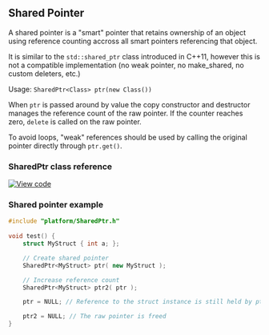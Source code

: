 ## Shared Pointer

A shared pointer is a "smart" pointer that retains ownership of an object using
reference counting accross all smart pointers referencing that object.

It is similar to the `std::shared_ptr` class introduced in C++11,
however this is not a compatible implementation (no weak pointer, no make_shared, no custom deleters, etc.)

Usage: `SharedPtr<Class> ptr(new Class())`

When `ptr` is passed around by value the copy constructor and
destructor manages the reference count of the raw pointer.
If the counter reaches zero, `delete` is called on the raw pointer.

To avoid loops, "weak" references should be used by calling the original
pointer directly through `ptr.get()`.


### SharedPtr class reference

[![View code](https://www.mbed.com/embed/?type=library)](https://os-doc-builder.test.mbed.com/docs/development/mbed-os-api-doxy/class_shared_ptr.html)

### Shared pointer example

```cpp
#include "platform/SharedPtr.h"
  
void test() {
    struct MyStruct { int a; };

    // Create shared pointer
    SharedPtr<MyStruct> ptr( new MyStruct );

    // Increase reference count
    SharedPtr<MyStruct> ptr2( ptr );

    ptr = NULL; // Reference to the struct instance is still held by ptr2

    ptr2 = NULL; // The raw pointer is freed
}
```
